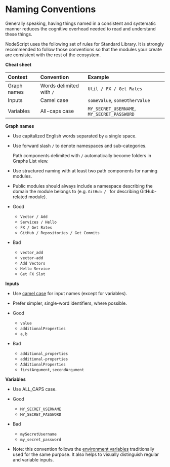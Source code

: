 # Naming Conventions

Generally speaking, having things named in a consistent and systematic manner reduces the cognitive overhead needed to read and understand these things.

NodeScript uses the following set of rules for Standard Library. It is strongly recommended to follow those conventions so that the modules your create are consistent with the rest of the ecosystem.

**Cheat sheet**

| Context       | Convention           | Example            |
|:--------------|:---------------------|:-------------------|
| Graph names   | Words delimited with `/` | `Util / FX / Get Rates` |
| Inputs        | Camel case           | `someValue`, `someOtherValue` |
| Variables     | All-caps case        | `MY_SECRET_USERNAME`, `MY_SECRET_PASSWORD` |


**Graph names**

- Use capitalized English words separated by a single space.

- Use forward slash `/` to denote namespaces and sub-categories.

    <p class="note">
    Path components delimited with <code>/</code> automatically become folders in Graphs List view.
    </p>

- Use structured naming with at least two path components for naming modules.

- Public modules should always include a namespace describing the domain the module belongs to (e.g. `GitHub / ` for describing GitHub-related module).

- <span class="good">Good</span>

    - `Vector / Add`
    - `Services / Hello`
    - `FX / Get Rates`
    - `GitHub / Repositories / Get Commits`

- <span class="bad">Bad</span>

    - `vector_add`
    - `vector-add`
    - `Add Vectors`
    - `Hello Service`
    - `Get FX Slot`

**Inputs**

- Use [camel case](https://en.wikipedia.org/wiki/Camel_case) for input names (except for variables).

- Prefer simpler, single-word identifiers, where possible.

- <span class="good">Good</span>

    - `value`
    - `additionalProperties`
    - `a`, `b`

- <span class="bad">Bad</span>

    - `additional_properties`
    - `additional-properties`
    - `AdditionalProperties`
    - `firstArgument`, `secondArgument`

**Variables**

- Use ALL_CAPS case.

- <span class="good">Good</span>

    - `MY_SECRET_USERNAME`
    - `MY_SECRET_PASSWORD`

- <span class="bad">Bad</span>

    - `mySecretUsername`
    - `my_secret_password`

- Note: this convention follows the [environment variables](https://en.wikipedia.org/wiki/Environment_variable) traditionally used for the same purpose. It also helps to visually distinguish regular and variable inputs.
